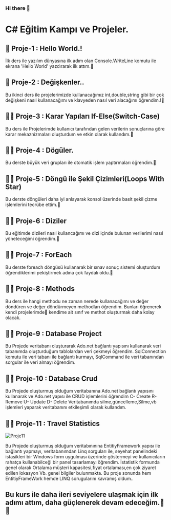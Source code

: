 ### Hi there 👋

# C# Eğitim Kampı ve Projeler.

## 📌 Proje-1 : Hello World.!
İlk ders ile yazılım dünyasına ilk adım olan Console.WriteLine komutu ile ekrana 'Hello World' yazdırarak ilk attım.🔗

## 📌 Proje-2 : Değişkenler..
Bu ikinci ders ile projelerimizde kullanacağımız int,double,string gibi bir çok değişkeni nasıl kullanacağımı ve klavyeden nasıl veri alacağımı öğrendim.!🔗

## 📌📌 Proje-3 : Karar Yapıları If-Else(Switch-Case)
Bu ders ile Projelerimde kullanıcı tarafından gelen verilerin sonuçlarına göre karar mekaznizmaları oluşturdum ve etkin olarak kullandım.🔗

## 📌📌 Proje-4 : Dögüler.
Bu derste büyük veri grupları ile otomatik işlem yaptırmaları öğrendim.🔗

## 📌📌 Proje-5 : Döngü ile Şekil Çizimleri(Loops With Star)
Bu derste döngüleri daha iyi anlayarak konsol üzerinde basit şekil çizme işlemlerini tecrübe ettim.🔗

## 📌📌 Proje-6 : Diziler
Bu eğitimde dizileri nasıl kullancağımı ve dizi içinde bulunan verilerimi nasıl yöneteceğimi öğrendim.🔗

## 📌📌 Proje-7 : ForEach
Bu derste foreach döngüsü kullanarak bir sınav sonuç sistemi oluşturdum öğrendiklerimi pekiştirmek adına çok faydalı oldu.🔗

## 📌📌 Proje-8 : Methods 
Bu ders ile hangi methodu ne zaman nerede kullanacağımı ve değer döndüren ve değer döndürmeyen methodları öğrendim. Bunları öğrenerek kendi projelerimde🔗
kendime ait sınıf ve methot oluşturmak daha kolay olacak.

## 📌📌 Proje-9 : Database Project
Bu Projede veritabanı oluşturarak Ado.net bağlantı yapısını kullanarak veri tabanımda oluşturduğum tablolardan veri çekmeyi öğrendim.
SqlConnection komutu ile veri tabanı ile bağlantı kurmayı, SqlCommand ile veri tabanından sorgular ile veri almayı öğrendim.

## 📌📌 Proje-10 : Database Crud
Bu Projede oluşturmuş olduğum veritabanına  Ado.net bağlantı yapısını kullanarak ve Ado.net yapısı ile CRUD işlemlerini öğrendim
C- Create
R- Remove
U- Update
D- Delete
Veritabanımda silme,güncelleme,Silme,vb işlemleri yaparak veritabanını etkileşimli olarak kullandım.

## 📌📌 Proje-11 : Travel Statistics



![Proje11](https://github.com/user-attachments/assets/3b50d540-903c-43b7-ba1a-97239641860f)






Bu Projede oluşturmuş olduğum veritabınınına EntitiyFramework yapısı ile bağlantı yapmayı, veritabanımdan Linq sorguları ile,
seyehat panelindeki istasikleri bir Windows form uygulması üzerinde göstermeyi ve kullanıcıların rahatça kullanabilceği bir panel tasarlamayı öğrendim.
İstatistik formunda genel olarak Ortalama müşteri kapasitesi,fiyat ortalaması,en çok ziyaret edilen lokasyon Vb. genel bilgiler bulunmakta.
Bu proje sonunda hem EntitiyFrameWork hemde LINQ sorugularını kavramış oldum..

## Bu kurs ile daha ileri seviyelere ulaşmak için ilk adımı attım, daha güçlenerek devam edeceğim.🏹🏹
